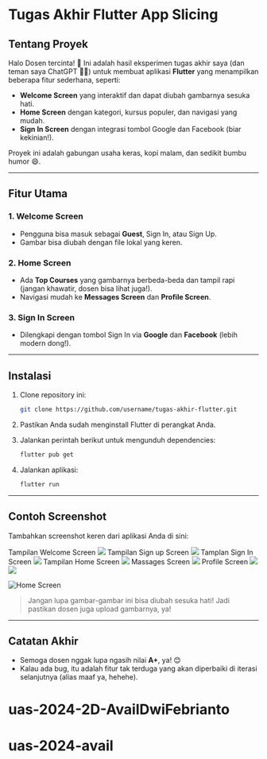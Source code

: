 # Tugas Akhir Flutter App Slicing

## Tentang Proyek
Halo Dosen tercinta! 👋
Ini adalah hasil eksperimen tugas akhir saya (dan teman saya ChatGPT 🧑‍💻) untuk membuat aplikasi **Flutter** yang menampilkan beberapa fitur sederhana, seperti:

- **Welcome Screen** yang interaktif dan dapat diubah gambarnya sesuka hati.
- **Home Screen** dengan kategori, kursus populer, dan navigasi yang mudah.
- **Sign In Screen** dengan integrasi tombol Google dan Facebook (biar kekinian!).

Proyek ini adalah gabungan usaha keras, kopi malam, dan sedikit bumbu humor 😄.

---

## Fitur Utama

### 1. Welcome Screen
- Pengguna bisa masuk sebagai **Guest**, Sign In, atau Sign Up.
- Gambar bisa diubah dengan file lokal yang keren.

### 2. Home Screen
- Ada **Top Courses** yang gambarnya berbeda-beda dan tampil rapi (jangan khawatir, dosen bisa lihat juga!).
- Navigasi mudah ke **Messages Screen** dan **Profile Screen**.

### 3. Sign In Screen
- Dilengkapi dengan tombol Sign In via **Google** dan **Facebook** (lebih modern dong!).

---

## Instalasi
1. Clone repository ini:
   ```bash
   git clone https://github.com/username/tugas-akhir-flutter.git
   ```

2. Pastikan Anda sudah menginstall Flutter di perangkat Anda.

3. Jalankan perintah berikut untuk mengunduh dependencies:
   ```bash
   flutter pub get
   ```

4. Jalankan aplikasi:
   ```bash
   flutter run
   ```

---

## Contoh Screenshot
Tambahkan screenshot keren dari aplikasi Anda di sini:

Tampilan Welcome Screen
![](assets/images/a.png)
Tampilan Sign up Screen
![](assets/images/b.png)
Tamplan Sign In Screen
![](assets/images/c.png)
Tampilan Home Screen
![](assets/images/g.png)
Massages Screen
![](assets/images/h.png)
Profile Screen
![](assets/images/i.png)
![](assets/images/j.png)





![Home Screen](assets/images/home_image.png)

> Jangan lupa gambar-gambar ini bisa diubah sesuka hati! Jadi pastikan dosen juga upload gambarnya, ya!

---

## Catatan Akhir
- Semoga dosen nggak lupa ngasih nilai **A+**, ya! 😊
- Kalau ada bug, itu adalah fitur tak terduga yang akan diperbaiki di iterasi selanjutnya (alias maaf ya, hehehe).
# uas-2024-2D-AvailDwiFebrianto
# uas-2024-avail

